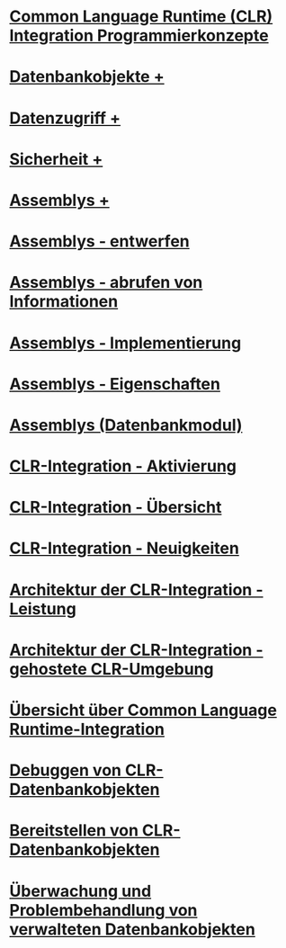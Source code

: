 # [Common Language Runtime (CLR) Integration Programmierkonzepte](common-language-runtime-clr-integration-programming-concepts.md)

# [Datenbankobjekte +](../../relational-databases/clr-integration/database-objects/building-database-objects-with-common-language-runtime-clr-integration.md)
# [Datenzugriff +](../../relational-databases/clr-integration/data-access/data-access-from-clr-database-objects.md)
# [Sicherheit +](../../relational-databases/clr-integration/security/clr-integration-code-access-security.md)
# [Assemblys +](../../relational-databases/clr-integration/assemblies/managing-clr-integration-assemblies.md)

# [Assemblys - entwerfen](assemblies-designing.md)
# [Assemblys - abrufen von Informationen](assemblies-getting-information.md)
# [Assemblys - Implementierung](assemblies-implementing.md)
# [Assemblys - Eigenschaften](assemblies-properties.md)
# [Assemblys (Datenbankmodul)](assemblies-database-engine.md)
# [CLR-Integration - Aktivierung](clr-integration-enabling.md)
# [CLR-Integration - Übersicht](clr-integration-overview.md)
# [CLR-Integration - Neuigkeiten](clr-integration-what-s-new.md)
# [Architektur der CLR-Integration - Leistung](clr-integration-architecture-performance.md)
# [Architektur der CLR-Integration - gehostete CLR-Umgebung](clr-integration-architecture-clr-hosted-environment.md)
# [Übersicht über Common Language Runtime-Integration](common-language-runtime-integration-overview.md)
# [Debuggen von CLR-Datenbankobjekten](debugging-clr-database-objects.md)
# [Bereitstellen von CLR-Datenbankobjekten](deploying-clr-database-objects.md)
# [Überwachung und Problembehandlung von verwalteten Datenbankobjekten](monitoring-and-troubleshooting-managed-database-objects.md)
